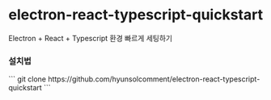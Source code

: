 # electron-react-typescript-quickstart
 Electron + React + Typescript 환경 빠르게 세팅하기

<h3>설치법</h3>
```
git clone https://github.com/hyunsolcomment/electron-react-typescript-quickstart
```

